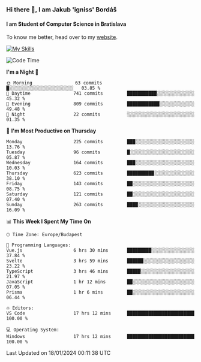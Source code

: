 ### Hi there 👋, I am Jakub 'igniss' Bordáš

#### I am Student of Computer Science in Bratislava
To know me better, head over to my [website](https://bordas.sk).

[![My Skills](https://skillicons.dev/icons?i=js,html,css,figma,svelte,java,kotlin,python,postgresql,typescript,nest,nodejs)](https://bordas.sk)


<!--START_SECTION:waka-->
![Code Time](http://img.shields.io/badge/Code%20Time-1%2C358%20hrs%2031%20mins-blue)

**I'm a Night 🦉** 

```text
🌞 Morning                63 commits          █░░░░░░░░░░░░░░░░░░░░░░░░   03.85 % 
🌆 Daytime                741 commits         ███████████░░░░░░░░░░░░░░   45.32 % 
🌃 Evening                809 commits         ████████████░░░░░░░░░░░░░   49.48 % 
🌙 Night                  22 commits          ░░░░░░░░░░░░░░░░░░░░░░░░░   01.35 % 
```
📅 **I'm Most Productive on Thursday** 

```text
Monday                   225 commits         ███░░░░░░░░░░░░░░░░░░░░░░   13.76 % 
Tuesday                  96 commits          █░░░░░░░░░░░░░░░░░░░░░░░░   05.87 % 
Wednesday                164 commits         ███░░░░░░░░░░░░░░░░░░░░░░   10.03 % 
Thursday                 623 commits         ██████████░░░░░░░░░░░░░░░   38.10 % 
Friday                   143 commits         ██░░░░░░░░░░░░░░░░░░░░░░░   08.75 % 
Saturday                 121 commits         ██░░░░░░░░░░░░░░░░░░░░░░░   07.40 % 
Sunday                   263 commits         ████░░░░░░░░░░░░░░░░░░░░░   16.09 % 
```


📊 **This Week I Spent My Time On** 

```text
🕑︎ Time Zone: Europe/Budapest

💬 Programming Languages: 
Vue.js                   6 hrs 30 mins       █████████░░░░░░░░░░░░░░░░   37.84 % 
Svelte                   3 hrs 59 mins       ██████░░░░░░░░░░░░░░░░░░░   23.22 % 
TypeScript               3 hrs 46 mins       █████░░░░░░░░░░░░░░░░░░░░   21.97 % 
JavaScript               1 hr 12 mins        ██░░░░░░░░░░░░░░░░░░░░░░░   07.05 % 
Prisma                   1 hr 6 mins         ██░░░░░░░░░░░░░░░░░░░░░░░   06.44 % 

🔥 Editors: 
VS Code                  17 hrs 12 mins      █████████████████████████   100.00 % 

💻 Operating System: 
Windows                  17 hrs 12 mins      █████████████████████████   100.00 % 
```


 Last Updated on 18/01/2024 00:11:38 UTC
<!--END_SECTION:waka-->
